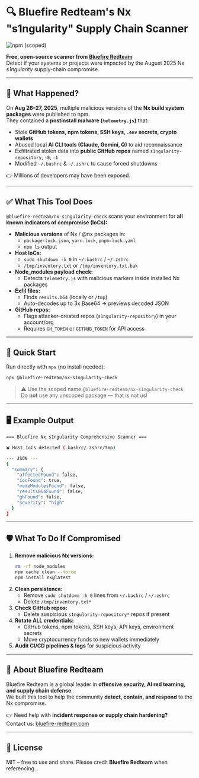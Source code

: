 # 🔍 Bluefire Redteam's Nx "s1ngularity" Supply Chain Scanner

![npm (scoped)](https://img.shields.io/npm/v/%40bluefire-redteam%2Fnx-s1ngularity-check)

**Free, open-source scanner from [Bluefire Redteam](https://bluefire-redteam.com)**  
Detect if your systems or projects were impacted by the August 2025 Nx *s1ngularity* supply-chain compromise.  

---

## 🚨 What Happened?
On **Aug 26–27, 2025**, multiple malicious versions of the **Nx build system packages** were published to npm.  
They contained a **postinstall malware (`telemetry.js`)** that:
- Stole **GitHub tokens, npm tokens, SSH keys, `.env` secrets, crypto wallets**
- Abused local **AI CLI tools (Claude, Gemini, Q)** to aid reconnaissance
- Exfiltrated stolen data into **public GitHub repos** named `s1ngularity-repository`, `-0`, `-1`
- Modified `~/.bashrc` & `~/.zshrc` to cause forced shutdowns  

👉 Millions of developers may have been exposed.

---

## ✅ What This Tool Does
`@bluefire-redteam/nx-s1ngularity-check` scans your environment for **all known indicators of compromise (IoCs):**

- **Malicious versions** of Nx / @nx packages in:
  - `package-lock.json`, `yarn.lock`, `pnpm-lock.yaml`
  - `npm ls` output
- **Host IoCs:**
  - `sudo shutdown -h 0` in `~/.bashrc` / `~/.zshrc`
  - `/tmp/inventory.txt` or `/tmp/inventory.txt.bak`
- **Node_modules payload check:**
  - Detects `telemetry.js` with malicious markers inside installed Nx packages
- **Exfil files:**
  - Finds `results.b64` (locally or `/tmp`)  
  - Auto-decodes up to 3x Base64 → previews decoded JSON
- **GitHub repos:**
  - Flags attacker-created repos (`s1ngularity-repository`) in your account/org  
  - Requires `GH_TOKEN` or `GITHUB_TOKEN` for API access

---

## 🚀 Quick Start

Run directly with `npx` (no install needed):

```bash
npx @bluefire-redteam/nx-s1ngularity-check
```

> ⚠️ Use the scoped name `@bluefire-redteam/nx-s1ngularity-check`.  
> Do **not** use any unscoped package — that is not us!

---

## 🖥️ Example Output

```bash
=== Bluefire Nx s1ngularity Comprehensive Scanner ===

❌ Host IoCs detected (.bashrc/.zshrc/tmp)

--- JSON ---
{
  "summary": {
    "affectedFound": false,
    "iocFound": true,
    "nodeModulesFound": false,
    "resultsB64Found": false,
    "ghFound": false,
    "severity": "high"
  }
}
```

---

## 🛡️ What To Do If Compromised
1. **Remove malicious Nx versions:**
   ```bash
   rm -rf node_modules
   npm cache clean --force
   npm install nx@latest
   ```
2. **Clean persistence:**
   - Remove `sudo shutdown -h 0` lines from `~/.bashrc` / `~/.zshrc`
   - Delete `/tmp/inventory.txt*`
3. **Check GitHub repos:**  
   - Delete suspicious `s1ngularity-repository*` repos if present
4. **Rotate ALL credentials:**  
   - GitHub tokens, npm tokens, SSH keys, API keys, environment secrets
   - Move cryptocurrency funds to new wallets immediately
5. **Audit CI/CD pipelines & logs** for suspicious activity

---

## 🏢 About Bluefire Redteam
Bluefire Redteam is a global leader in **offensive security, AI red teaming, and supply chain defense**.  
We built this tool to help the community **detect, contain, and respond** to the Nx compromise.

👉 Need help with **incident response or supply chain hardening?**  
Contact us: [bluefire-redteam.com](https://bluefire-redteam.com)

---

## 📜 License
MIT – free to use and share. Please credit **Bluefire Redteam** when referencing.
